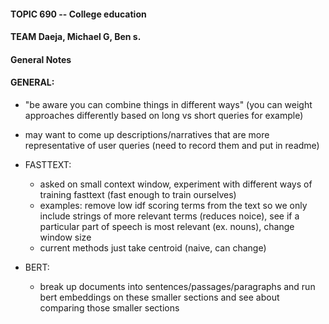 #### TOPIC		690 -- College education
#### TEAM 		Daeja, Michael G, Ben s.


#### General Notes

#### GENERAL:
*  "be aware you can combine things in different ways" (you can weight approaches differently based on long vs short queries for example)
* may want to come up descriptions/narratives that are more representative of user queries (need to record them and put in readme)

* FASTTEXT:
  * asked on small context window, experiment with different ways of training fasttext (fast enough to train ourselves)
  * examples: remove low idf scoring terms from the text so we only include strings of more relevant terms (reduces noice), see if a particular part of speech is most relevant (ex. nouns), change window size
  * current methods just take centroid (naive, can change)

* BERT:
  * break up documents into sentences/passages/paragraphs and run bert embeddings on these smaller sections and see about comparing those smaller sections
